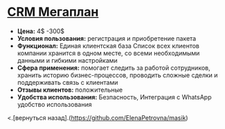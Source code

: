# [CRM Мегаплан](https://megaplan.by/)
- **Цена:** 4$ -300$
- **Условия пользования:** регистрация и приобретение пакета
- **Функционал:** Единая клиентская база Список всех клиентов компании хранится в одном месте, со всеми необходимыми данными и гибкими настройками
- **Сфера применения:** помогает следить за работой сотрудников, хранить историю бизнес-процессов, проводить сложные сделки и поддерживать связь с клиентами
- **Отзывы клиентов:** положительные
- **Удобства использования:** Безпасность, Интеграция с WhatsApp удобство использования

<.[вернуться назад].(https://github.com/ElenaPetrovna/masik)
